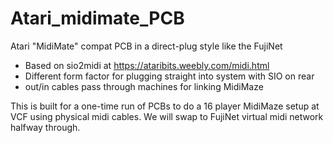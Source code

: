 # Atari_midimate_PCB
Atari "MidiMate" compat PCB in a direct-plug style like the FujiNet

- Based on sio2midi at https://ataribits.weebly.com/midi.html
- Different form factor for plugging straight into system with SIO on rear
- out/in cables pass through machines for linking MidiMaze

This is built for a one-time run of PCBs to do a 16 player MidiMaze setup at VCF using physical
midi cables. We will swap to FujiNet virtual midi network halfway through. 
